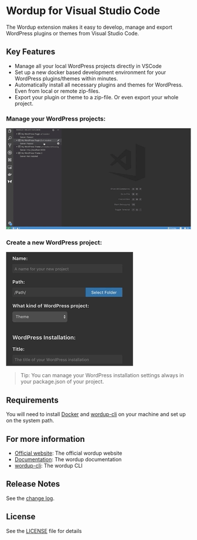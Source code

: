 # Wordup for Visual Studio Code

The Wordup extension makes it easy to develop, manage and export WordPress plugins or themes from Visual Studio Code.

## Key Features

* Manage all your local WordPress projects directly in VSCode 
* Set up a new docker based development environment for your WordPress plugins/themes within minutes.
* Automatically install all necessary plugins and themes for WordPress. Even from local or remote zip-files.
* Export your plugin or theme to a zip-file. Or even export your whole project.

### Manage your WordPress projects:

![Manage your WordPress projects](resources/project-demo.gif)

### Create a new WordPress project:

![Create new WordPress plugin](resources/create-demo.gif)

> Tip: You can manage your WordPress installation settings always in your package.json of your project.

## Requirements

You will need to install [Docker](https://docs.docker.com/install/) and [wordup-cli](https://www.npmjs.com/package/wordup-cli)  on your machine and set up on the system path.

## For more information

* [Official website](https://wordup.dev): The official wordup website
* [Documentation](https://docs.wordup.dev): The wordup documentation
* [wordup-cli](https://github.com/wordup-dev/wordup-cli): The wordup CLI

## Release Notes

See the [change log](CHANGELOG.md).

## License

See the [LICENSE](LICENSE) file for details
